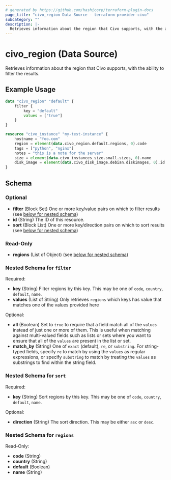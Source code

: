 ```yaml
---
# generated by https://github.com/hashicorp/terraform-plugin-docs
page_title: "civo_region Data Source - terraform-provider-civo"
subcategory: ""
description: |-
  Retrieves information about the region that Civo supports, with the ability to filter the results.
---
```


# civo_region (Data Source)

Retrieves information about the region that Civo supports, with the ability to filter the results.

## Example Usage

```terraform
data "civo_region" "default" {
    filter {
        key = "default"
        values = ["true"]
    }
}

resource "civo_instance" "my-test-instance" {
    hostname = "foo.com"
    region = element(data.civo_region.default.regions, 0).code
    tags = ["python", "nginx"]
    notes = "this is a note for the server"
    size = element(data.civo_instances_size.small.sizes, 0).name
    disk_image = element(data.civo_disk_image.debian.diskimages, 0).id
}
```

<!-- schema generated by tfplugindocs -->
## Schema

### Optional

- **filter** (Block Set) One or more key/value pairs on which to filter results (see [below for nested schema](#nestedblock--filter))
- **id** (String) The ID of this resource.
- **sort** (Block List) One or more key/direction pairs on which to sort results (see [below for nested schema](#nestedblock--sort))

### Read-Only

- **regions** (List of Object) (see [below for nested schema](#nestedatt--regions))

<a id="nestedblock--filter"></a>
### Nested Schema for `filter`

Required:

- **key** (String) Filter regions by this key. This may be one of `code`, `country`, `default`, `name`.
- **values** (List of String) Only retrieves `regions` which keys has value that matches one of the values provided here

Optional:

- **all** (Boolean) Set to `true` to require that a field match all of the `values` instead of just one or more of them. This is useful when matching against multi-valued fields such as lists or sets where you want to ensure that all of the `values` are present in the list or set.
- **match_by** (String) One of `exact` (default), `re`, or `substring`. For string-typed fields, specify `re` to match by using the `values` as regular expressions, or specify `substring` to match by treating the `values` as substrings to find within the string field.


<a id="nestedblock--sort"></a>
### Nested Schema for `sort`

Required:

- **key** (String) Sort regions by this key. This may be one of `code`, `country`, `default`, `name`.

Optional:

- **direction** (String) The sort direction. This may be either `asc` or `desc`.


<a id="nestedatt--regions"></a>
### Nested Schema for `regions`

Read-Only:

- **code** (String)
- **country** (String)
- **default** (Boolean)
- **name** (String)


